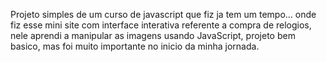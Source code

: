 Projeto simples de um curso de javascript que fiz ja tem um tempo... 
onde fiz esse mini site com interface interativa referente a compra de relogios,
nele aprendi a manipular as imagens usando JavaScript, projeto bem basico, mas foi muito importante no inicio da minha jornada.
